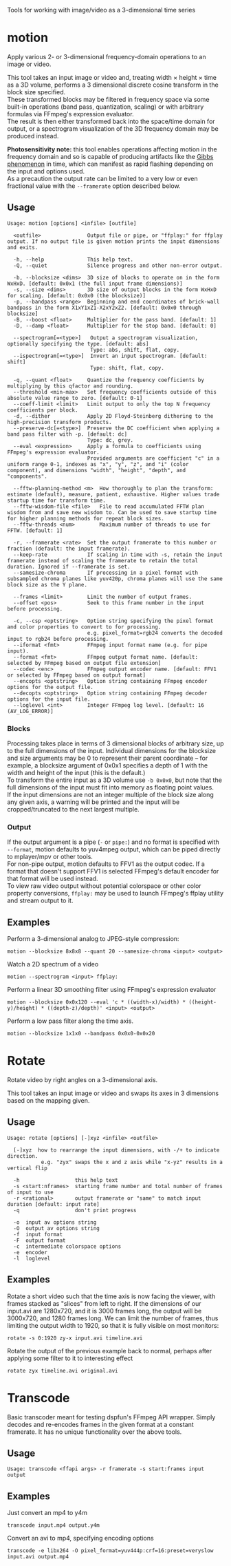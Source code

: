 Tools for working with image/video as a 3-dimensional time series

# motion
Apply various 2- or 3-dimensional frequency-domain operations to an image or video.

This tool takes an input image or video and, treating width × height × time as a 3D volume, performs a 3 dimensional discrete cosine transform in the block size specified.  
These transformed blocks may be filtered in frequency space via some built-in operations (band pass, quantization, scaling) or with arbitrary formulas via FFmpeg's expression evaluator.  
The result is then either transformed back into the space/time domain for output, or a spectrogram visualization of the 3D frequency domain may be produced instead.

**Photosensitivity note:** this tool enables operations affecting motion in the frequency domain and so is capable of producing artifacts like the [Gibbs phenomenon](https://en.wikipedia.org/wiki/Gibbs_phenomenon) in time, which can manifest as rapid flashing depending on the input and options used.  
As a precaution the output rate can be limited to a very low or even fractional value with the `--framerate` option described below.

## Usage

    Usage: motion [options] <infile> [outfile]
    
      <outfile>               Output file or pipe, or "ffplay:" for ffplay output. If no output file is given motion prints the input dimensions and exits.
    
      -h, --help              This help text.
      -Q, --quiet             Silence progress and other non-error output.
    
      -b, --blocksize <dims>  3D size of blocks to operate on in the form WxHxD. [default: 0x0x1 (the full input frame dimensions)]
      -s, --size <dims>       3D size of output blocks in the form WxHxD for scaling. [default: 0x0x0 (the blocksize)]
      -p, --bandpass <range>  Beginning and end coordinates of brick-wall bandpass in the form X1xY1xZ1-X2xY2xZ2. [default: 0x0x0 through blocksize]
      -B, --boost <float>     Multiplier for the pass band. [default: 1]
      -D, --damp <float>      Multiplier for the stop band. [default: 0]
    
      --spectrogram[=<type>]   Output a spectrogram visualization, optionally specifying the type. [default: abs]
                               Type: abs, shift, flat, copy.
      --ispectrogram[=<type>]  Invert an input spectrogram. [default: shift]
                               Type: shift, flat, copy.
    
      -q, --quant <float>     Quantize the frequency coefficients by multiplying by this qfactor and rounding.
      --threshold <min-max>   Set frequency coefficients outside of this absolute value range to zero. [default: 0-1]
      --coeff-limit <limit>   Limit output to only the top N frequency coefficients per block.
      -d, --dither            Apply 2D Floyd-Steinberg dithering to the high-precision transform products.
      --preserve-dc[=<type>]  Preserve the DC coefficient when applying a band pass filter with -p. [default: dc]
                              Type: dc, grey.
      --eval <expression>     Apply a formula to coefficients using FFmpeg's expression evaluator.
                              Provided arguments are coefficient "c" in a uniform range 0-1, indexes as "x", "y", "z", and "i" (color component), and dimensions "width", "height", "depth", and "components".
    
      --fftw-planning-method <m>  How thoroughly to plan the transform: estimate (default), measure, patient, exhaustive. Higher values trade startup time for transform time.
      --fftw-wisdom-file <file>   File to read accumulated FFTW plan wisdom from and save new wisdom to. Can be used to save startup time for higher planning methods for repeat block sizes.
      --fftw-threads <num>        Maximum number of threads to use for FFTW. [default: 1]
    
      -r, --framerate <rate>  Set the output framerate to this number or fraction (default: the input framerate).
      --keep-rate             If scaling in time with -s, retain the input framerate instead of scaling the framerate to retain the total duration. Ignored if --framerate is set.
      --samesize-chroma       If processing in a pixel format with subsampled chroma planes like yuv420p, chroma planes will use the same block size as the Y plane.
    
      --frames <limit>        Limit the number of output frames.
      --offset <pos>          Seek to this frame number in the input before processing.
    
      -c, --csp <optstring>   Option string specifying the pixel format and color properties to convert to for processing.
                              e.g. pixel_format=rgb24 converts the decoded input to rgb24 before processing.
      --iformat <fmt>         FFmpeg input format name (e.g. for pipe input).
      --format <fmt>          FFmpeg output format name. [default: selected by FFmpeg based on output file extension]
      --codec <enc>           FFmpeg output encoder name. [default: FFV1 or selected by FFmpeg based on output format]
      --encopts <optstring>   Option string containing FFmpeg encoder options for the output file.
      --decopts <optstring>   Option string containing FFmpeg decoder options for the input file.
      --loglevel <int>        Integer FFmpeg log level. [default: 16 (AV_LOG_ERROR)]

### Blocks
Processing takes place in terms of 3 dimensional blocks of arbitrary size, up to the full dimensions of the input. Individual dimensions for the blocksize and size arguments may be 0 to represent their parent coordinate – for example, a blocksize argument of 0x0x1 specifies a depth of 1 with the width and height of the input (this is the default.)  
To transform the entire input as a 3D volume use `-b 0x0x0`, but note that the full dimensions of the input must fit into memory as floating point values.  
If the input dimensions are not an integer multiple of the block size along any given axis, a warning will be printed and the input will be cropped/truncated to the next largest multiple.

### Output
If the output argument is a pipe (`-` or `pipe:`) and no format is specified with `--format`, motion defaults to yuv4mpeg output, which can be piped directly to mplayer/mpv or other tools.  
For non-pipe output, motion defaults to FFV1 as the output codec. If a format that doesn't support FFV1 is selected FFmpeg's default encoder for that format will be used instead.  
To view raw video output without potential colorspace or other color property conversions, `ffplay:` may be used to launch FFmpeg's ffplay utility and stream output to it.

## Examples

Perform a 3-dimensional analog to JPEG-style compression:
	
	motion --blocksize 8x8x8 --quant 20 --samesize-chroma <input> <output>

Watch a 2D spectrum of a video

	motion --spectrogram <input> ffplay:

Perform a linear 3D smoothing filter using FFmpeg's expression evaluator

	motion --blocksize 0x0x120 --eval 'c * ((width-x)/width) * ((height-y)/height) * ((depth-z)/depth)' <input> <output>

Perform a low pass filter along the time axis.

	motion --blocksize 1x1x0 --bandpass 0x0x0-0x0x20

# Rotate
Rotate video by right angles on a 3-dimensional axis.

This tool takes an input image or video and swaps its axes in 3 dimensions based on the mapping given.

## Usage

    Usage: rotate [options] [-]xyz <infile> <outfile>
    
      [-]xyz  how to rearrange the input dimensions, with -/+ to indicate direction.
    	       e.g. "zyx" swaps the x and z axis while "x-yz" results in a vertical flip
    
      -h                  this help text
      -s <start:nframes>  starting frame number and total number of frames of input to use
      -r <rational>       output framerate or "same" to match input duration [default: input rate]
      -q                  don't print progress
    
      -o  input av options string
      -O  output av options string
      -f  input format
      -F  output format
      -c  intermediate colorspace options
      -e  encoder
      -l  loglevel

## Examples
Rotate a short video such that the time axis is now facing the viewer, with frames stacked as "slices" from left to right. If the dimensions of our input.avi are 1280x720, and it is 3000 frames long, the output will be 3000x720, and 1280 frames long. We can limit the number of frames, thus limiting the output width to 1920, so that it is fully visible on most monitors:

	rotate -s 0:1920 zy-x input.avi timeline.avi

Rotate the output of the previous example back to normal, perhaps after applying some filter to it to interesting effect

	rotate zyx timeline.avi original.avi

# Transcode
Basic transcoder meant for testing dspfun's FFmpeg API wrapper. Simply decodes and re-encodes frames in the given format at a constant framerate. It has no unique functionality over the above tools.

## Usage

	Usage: transcode <ffapi args> -r framerate -s start:frames input output

## Examples
Just convert an mp4 to y4m

	transcode input.mp4 output.y4m

Convert an avi to mp4, specifying encoding options

	transcode -e libx264 -O pixel_format=yuv444p:crf=16:preset=veryslow input.avi output.mp4